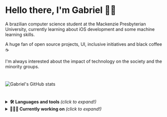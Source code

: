 # Hello there, I'm Gabriel 👋🏾
<p>A brazilian computer science student at the Mackenzie Presbyterian University, currently learning about iOS development and some machine learning skills.</p>
<p>A huge fan of open source projects, UI, inclusive initiatives and black coffee ☕️ </p>
<p>I'm always interested about the impact of technology on the society and the minority groups.</p>

#
![Gabriel's GitHub stats](https://github-readme-stats.vercel.app/api?username=batistagc&show_icons=true&theme=radical)

#
<details>
  <summary> <b> 🛠 Languages and tools </b> <i>(click to expand!)</i> </summary>
  
  <br>
   This is going to be hidden.
 </details>
 
 <details>
  <summary> <b> 👨🏾‍💻 Currently working on  </b> <i>(click to expand!)</i> </summary>
  
  <br>
   This is going to be hidden.
 </details>
 

<!--
**batistagc/batistagc** is a ✨ _special_ ✨ repository because its `README.md` (this file) appears on your GitHub profile.

Here are some ideas to get you started:

- 🔭 I’m currently working on ...
- 🌱 I’m currently learning ...
- 👯 I’m looking to collaborate on ...
- 🤔 I’m looking for help with ...
- 💬 Ask me about ...
- 📫 How to reach me: ...
- 😄 Pronouns: ...
- ⚡ Fun fact: ...
-->
